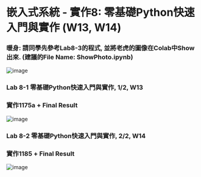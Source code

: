 #  嵌入式系統 - 實作8: 零基礎Python快速入門與實作 (W13, W14)
### 暖身: 請同學先參考Lab8-3的程式, 並將老虎的圖像在Colab中Show出來. (建議的File Name: ShowPhoto.ipynb)

![image](https://user-images.githubusercontent.com/89329170/141667166-353611c5-1ab6-4b7c-8de5-f358d398f108.png)




### Lab 8-1 零基礎Python快速入門與實作, 1/2, W13
### 實作1175a + Final Result
![image](https://user-images.githubusercontent.com/89329170/141985473-91c458cc-a184-491e-bb5a-4cbb8bb2b02e.png)




### Lab 8-2 零基礎Python快速入門與實作, 2/2, W14
### 實作1185 + Final Result
![image](https://user-images.githubusercontent.com/89329170/142749222-a9593c98-db2d-43a8-9882-a72fa89935ea.png)






